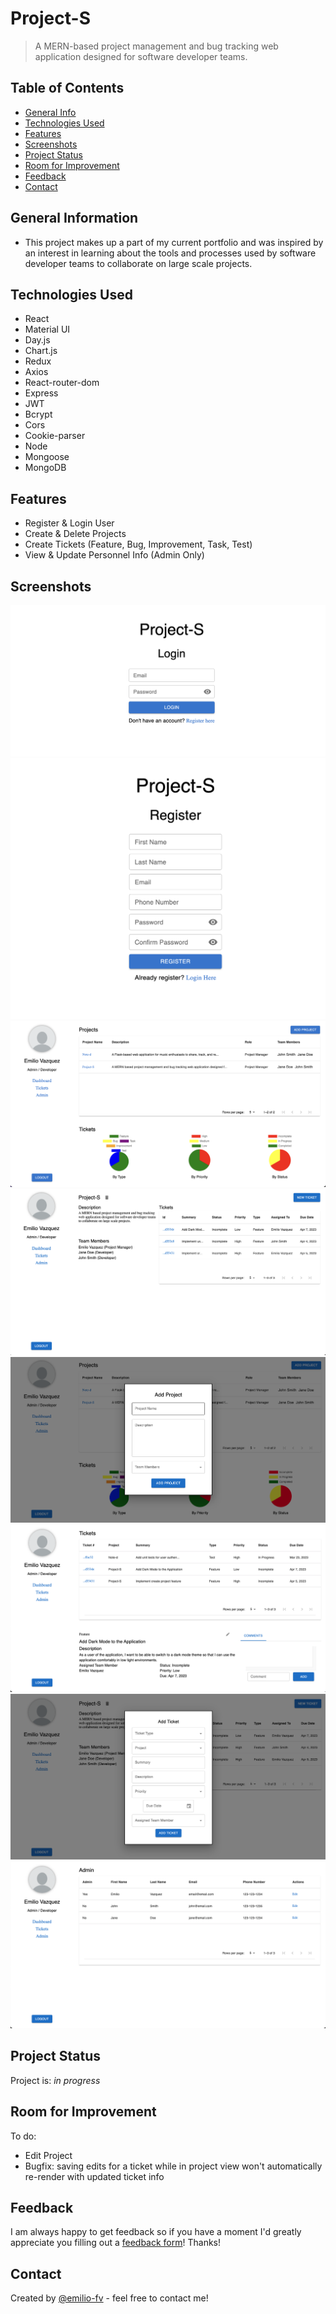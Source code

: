 # Project-S
> A MERN-based project management and bug tracking web application designed for software developer teams.
<!-- > Live demo [_here_](https://www.example.com). If you have the project hosted somewhere, include the link here. -->


## Table of Contents
* [General Info](#general-information)
* [Technologies Used](#technologies-used)
* [Features](#features)
* [Screenshots](#screenshots)
* [Project Status](#project-status)
* [Room for Improvement](#room-for-improvement)
* [Feedback](#feedback)
* [Contact](#contact)


## General Information
- This project makes up a part of my current portfolio and was inspired by an interest in learning about the tools and processes used by software developer teams to collaborate on large scale projects.


## Technologies Used
- React
- Material UI
- Day.js
- Chart.js
- Redux
- Axios
- React-router-dom
- Express
- JWT
- Bcrypt
- Cors
- Cookie-parser
- Node
- Mongoose
- MongoDB


## Features
- Register & Login User
- Create & Delete Projects
- Create Tickets (Feature, Bug, Improvement, Task, Test)
- View & Update Personnel Info (Admin Only)

## Screenshots
![Login Page](./img/Login.png)
![Register Page](./img/Register.png)
![Dashboard](./img/Dashboard.png)
![Project View](./img/Project-View.png)
![Create Project](./img/Add_Project.png)
![Tickets View](./img/Tickets_View.png)
![Create Ticket](./img/Add_Ticket.png)
![Admin View](./img/Admin_View.png)


## Project Status
Project is: _in progress_ 


## Room for Improvement
To do:
- Edit Project
- Bugfix: saving edits for a ticket while in project view won't automatically re-render with updated ticket info 

## Feedback
I am always happy to get feedback so if you have a moment I'd greatly appreciate you filling out a <a href="https://forms.gle/KUfVf1iN5LNbMwfw7" target="_blank">feedback form</a>! Thanks!

## Contact
Created by [@emilio-fv](https://github.com/emilio-fv) - feel free to contact me!

